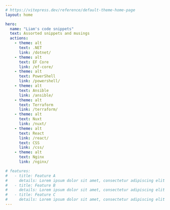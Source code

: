 ```yaml
---
# https://vitepress.dev/reference/default-theme-home-page
layout: home

hero:
  name: "Liam's code snippets"
  text: Assorted snippets and musings
  actions:
    - theme: alt
      text: .NET
      link: /dotnet/
    - theme: alt
      text: EF Core
      link: /ef-core/
    - theme: alt
      text: PowerShell
      link: /powershell/
    - theme: alt
      text: Ansible
      link: /ansible/
    - theme: alt
      text: Terraform
      link: /terraform/
    - theme: alt
      text: Nuxt
      link: /nuxt/
    - theme: alt
      text: React
      link: /react/
      text: CSS
      link: /css/
    - theme: alt
      text: Nginx
      link: /nginx/

# features:
#   - title: Feature A
#     details: Lorem ipsum dolor sit amet, consectetur adipiscing elit
#   - title: Feature B
#     details: Lorem ipsum dolor sit amet, consectetur adipiscing elit
#   - title: Feature C
#     details: Lorem ipsum dolor sit amet, consectetur adipiscing elit
---
```


